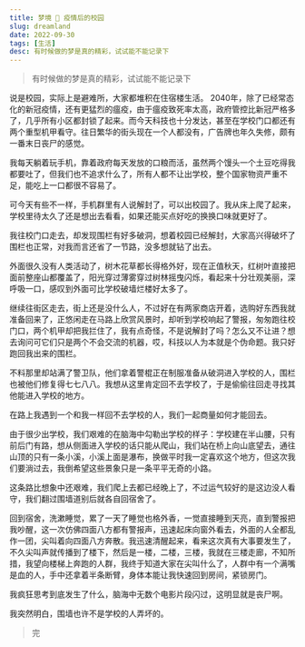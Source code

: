 ```yaml
---
title: 梦境 💭 疫情后的校园
slug: dreamland
date: 2022-09-30
tags: [生活]
desc: 有时候做的梦是真的精彩，试试能不能记录下
---
```


> 有时候做的梦是真的精彩，试试能不能记录下

说是校园，实际上是避难所，大家都堆积在住宿楼生活。
2040年，除了已经常态化的新冠疫情，还有更猛烈的瘟疫，由于瘟疫致死率太高，政府管控比新冠严格多了，几乎所有小区都封锁了起来。而今天科技也十分发达，甚至在学校门口都还有两个重型机甲看守。往日繁华的街头现在一个人都没有，广告牌也年久失修，颇有一番末日丧尸的感觉。

我每天躺着玩手机，靠着政府每天发放的口粮而活，虽然两个馒头一个土豆吃得我都要吐了，但我们也不追求什么了，所有人都不让出学校，整个国家物资严重不足，能吃上一口都很不容易了。

可今天有些不一样，手机群里有人说解封了，可以出校园了。我从床上爬了起来，学校里待太久了还是想出去看看，如果还能买点好吃的换换口味就更好了。

我往校门口走去，却发现围栏有好多破洞，想着校园已经解封，大家高兴得破坏了围栏也正常，对我而言还省了一节路，没多想就钻了出去。

外面很久没有人类活动了，树木花草都长得格外好，现在正值秋天，红树叶直接把面前整座山都覆盖了，阳光穿过薄雾穿过树林摇曳闪烁，看起来十分壮观美丽，深呼吸一口，感叹到外面可比学校破墙烂楼好太多了。

继续往街区走去，街上还是没什么人，不过好在有两家商店开着，选购好东西我就准备回来了，正悠闲走在马路上欣赏风景时，却听到学校响起了警报，匆匆跑往校门口，两个机甲却把我拦住了，我有点奇怪，不是说解封了吗？怎么又不让进？想去询问可它们只是两个不会交流的机器，哎，科技以人为本就是个伪命题。我只好跑回我出来的围栏。

不料那里却站满了警卫队，他们拿着警棍正在制服准备从破洞进入学校的人，围栏也被他们修复得七七八八。我想从这里肯定回不去学校了，于是偷偷往回走寻找其他能进入学校的地方。

在路上我遇到一个和我一样回不去学校的人，我们一起商量如何才能回去。

由于很少出学校，我们艰难的在脑海中勾勒出学校的样子：学校建在半山腰，只有前后门有路，想从侧面进入学校的话只能从爬山，我们站在桥上向山底望去，通往山顶的只有一条小溪，小溪上面是瀑布，换做平时我一定喜欢这个地方，但这次我们要淌过去，我倒希望这些景象只是一条平平无奇的小路。

这条路比想象中还艰难，我们爬上去都已经晚上了，不过运气较好的是这边没人看守，我们翻过围墙道别后就各自回宿舍了。

回到宿舍，洗漱睡觉，累了一天了睡觉也格外香，一觉直接睡到天亮，直到警报把我吵醒，这一次仿佛四面八方都有警报声，迅速起床向窗外看去，外面的人全都乱作一团，尖叫着向四面八方奔散。我迅速清醒起来，看来这次真有大事要发生了，不久尖叫声就传播到了楼下，然后是一楼，二楼，三楼，我就在三楼走廊，不知所措，我望向楼梯上奔跑的人群，我终于知道大家在尖叫什么了，人群中有一个满嘴是血的人，手中还拿着半条断臂，身体本能让我快速回到房间，紧锁房门。

我疯狂思考到底发生了什么，脑海中无数个电影片段闪过，这明显就是丧尸啊。

我突然明白，围墙也许不是学校的人弄坏的。

> 完